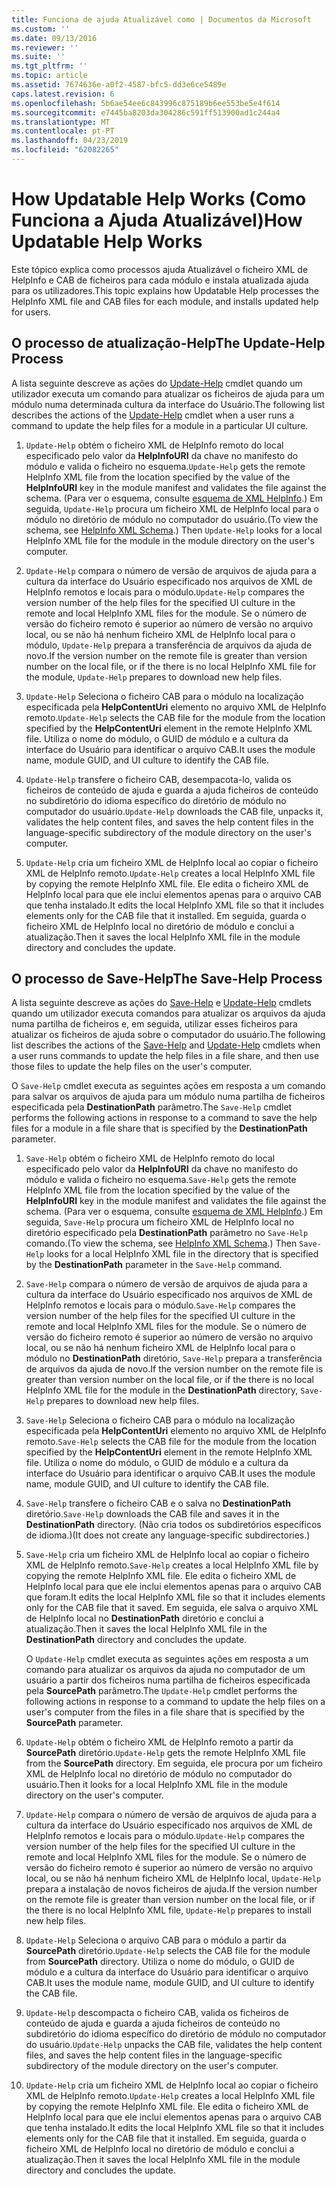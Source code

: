 ```yaml
---
title: Funciona de ajuda Atualizável como | Documentos da Microsoft
ms.custom: ''
ms.date: 09/13/2016
ms.reviewer: ''
ms.suite: ''
ms.tgt_pltfrm: ''
ms.topic: article
ms.assetid: 7674636e-a0f2-4587-bfc5-dd3e6ce5489e
caps.latest.revision: 6
ms.openlocfilehash: 5b6ae54ee6c843996c875189b6ee553be5e4f614
ms.sourcegitcommit: e7445ba8203da304286c591ff513900ad1c244a4
ms.translationtype: MT
ms.contentlocale: pt-PT
ms.lasthandoff: 04/23/2019
ms.locfileid: "62082265"
---
```

# <a name="how-updatable-help-works"></a><span data-ttu-id="78ef3-102">How Updatable Help Works (Como Funciona a Ajuda Atualizável)</span><span class="sxs-lookup"><span data-stu-id="78ef3-102">How Updatable Help Works</span></span>

<span data-ttu-id="78ef3-103">Este tópico explica como processos ajuda Atualizável o ficheiro XML de HelpInfo e CAB de ficheiros para cada módulo e instala atualizada ajuda para os utilizadores.</span><span class="sxs-lookup"><span data-stu-id="78ef3-103">This topic explains how Updatable Help processes the HelpInfo XML file and CAB files for each module, and installs updated help for users.</span></span>

## <a name="the-update-help-process"></a><span data-ttu-id="78ef3-104">O processo de atualização-Help</span><span class="sxs-lookup"><span data-stu-id="78ef3-104">The Update-Help Process</span></span>

<span data-ttu-id="78ef3-105">A lista seguinte descreve as ações do [Update-Help](/powershell/module/Microsoft.PowerShell.Core/Update-Help) cmdlet quando um utilizador executa um comando para atualizar os ficheiros de ajuda para um módulo numa determinada cultura da interface do Usuário.</span><span class="sxs-lookup"><span data-stu-id="78ef3-105">The following list describes the actions of the [Update-Help](/powershell/module/Microsoft.PowerShell.Core/Update-Help) cmdlet when a user runs a command to update the help files for a module in a particular UI culture.</span></span>

1. <span data-ttu-id="78ef3-106">`Update-Help` obtém o ficheiro XML de HelpInfo remoto do local especificado pelo valor da **HelpInfoURI** da chave no manifesto do módulo e valida o ficheiro no esquema.</span><span class="sxs-lookup"><span data-stu-id="78ef3-106">`Update-Help` gets the remote HelpInfo XML file from the location specified by the value of the **HelpInfoURI** key in the module manifest and validates the file against the schema.</span></span> <span data-ttu-id="78ef3-107">(Para ver o esquema, consulte [esquema de XML HelpInfo](./helpinfo-xml-schema.md).) Em seguida, `Update-Help` procura um ficheiro XML de HelpInfo local para o módulo no diretório de módulo no computador do usuário.</span><span class="sxs-lookup"><span data-stu-id="78ef3-107">(To view the schema, see [HelpInfo XML Schema](./helpinfo-xml-schema.md).) Then `Update-Help` looks for a local HelpInfo XML file for the module in the module directory on the user's computer.</span></span>

2. <span data-ttu-id="78ef3-108">`Update-Help` compara o número de versão de arquivos de ajuda para a cultura da interface do Usuário especificado nos arquivos de XML de HelpInfo remotos e locais para o módulo.</span><span class="sxs-lookup"><span data-stu-id="78ef3-108">`Update-Help` compares the version number of the help files for the specified UI culture in the remote and local HelpInfo XML files for the module.</span></span> <span data-ttu-id="78ef3-109">Se o número de versão do ficheiro remoto é superior ao número de versão no arquivo local, ou se não há nenhum ficheiro XML de HelpInfo local para o módulo, `Update-Help` prepara a transferência de arquivos da ajuda de novo.</span><span class="sxs-lookup"><span data-stu-id="78ef3-109">If the version number on the remote file is greater than version number on the local file, or if the there is no local HelpInfo XML file for the module, `Update-Help` prepares to download new help files.</span></span>

3. <span data-ttu-id="78ef3-110">`Update-Help` Seleciona o ficheiro CAB para o módulo na localização especificada pela **HelpContentUri** elemento no arquivo XML de HelpInfo remoto.</span><span class="sxs-lookup"><span data-stu-id="78ef3-110">`Update-Help` selects the CAB file for the module from the location specified by the **HelpContentUri** element in the remote HelpInfo XML file.</span></span> <span data-ttu-id="78ef3-111">Utiliza o nome do módulo, o GUID de módulo e a cultura da interface do Usuário para identificar o arquivo CAB.</span><span class="sxs-lookup"><span data-stu-id="78ef3-111">It uses the module name, module GUID, and UI culture to identify the CAB file.</span></span>

4. <span data-ttu-id="78ef3-112">`Update-Help` transfere o ficheiro CAB, desempacota-lo, valida os ficheiros de conteúdo de ajuda e guarda a ajuda ficheiros de conteúdo no subdiretório do idioma específico do diretório de módulo no computador do usuário.</span><span class="sxs-lookup"><span data-stu-id="78ef3-112">`Update-Help` downloads the CAB file, unpacks it, validates the help content files, and saves the help content files in the language-specific subdirectory of the module directory on the user's computer.</span></span>

5. <span data-ttu-id="78ef3-113">`Update-Help` cria um ficheiro XML de HelpInfo local ao copiar o ficheiro XML de HelpInfo remoto.</span><span class="sxs-lookup"><span data-stu-id="78ef3-113">`Update-Help` creates a local HelpInfo XML file by copying the remote HelpInfo XML file.</span></span> <span data-ttu-id="78ef3-114">Ele edita o ficheiro XML de HelpInfo local para que ele inclui elementos apenas para o arquivo CAB que tenha instalado.</span><span class="sxs-lookup"><span data-stu-id="78ef3-114">It edits the local HelpInfo XML file so that it includes elements only for the CAB file that it installed.</span></span> <span data-ttu-id="78ef3-115">Em seguida, guarda o ficheiro XML de HelpInfo local no diretório de módulo e conclui a atualização.</span><span class="sxs-lookup"><span data-stu-id="78ef3-115">Then it saves the local HelpInfo XML file in the module directory and concludes the update.</span></span>

## <a name="the-save-help-process"></a><span data-ttu-id="78ef3-116">O processo de Save-Help</span><span class="sxs-lookup"><span data-stu-id="78ef3-116">The Save-Help Process</span></span>

<span data-ttu-id="78ef3-117">A lista seguinte descreve as ações do [Save-Help](/powershell/module/Microsoft.PowerShell.Core/Save-Help) e [Update-Help](/powershell/module/Microsoft.PowerShell.Core/Update-Help) cmdlets quando um utilizador executa comandos para atualizar os arquivos da ajuda numa partilha de ficheiros e, em seguida, utilizar esses ficheiros para atualizar os ficheiros de ajuda sobre o computador do usuário.</span><span class="sxs-lookup"><span data-stu-id="78ef3-117">The following list describes the actions of the [Save-Help](/powershell/module/Microsoft.PowerShell.Core/Save-Help) and [Update-Help](/powershell/module/Microsoft.PowerShell.Core/Update-Help) cmdlets when a user runs commands to update the help files in a file share, and then use those files to update the help files on the user's computer.</span></span>

<span data-ttu-id="78ef3-118">O `Save-Help` cmdlet executa as seguintes ações em resposta a um comando para salvar os arquivos de ajuda para um módulo numa partilha de ficheiros especificada pela **DestinationPath** parâmetro.</span><span class="sxs-lookup"><span data-stu-id="78ef3-118">The `Save-Help` cmdlet performs the following actions in response to a command to save the help files for a module in a file share that is specified by the **DestinationPath** parameter.</span></span>

1. <span data-ttu-id="78ef3-119">`Save-Help` obtém o ficheiro XML de HelpInfo remoto do local especificado pelo valor da **HelpInfoURI** da chave no manifesto do módulo e valida o ficheiro no esquema.</span><span class="sxs-lookup"><span data-stu-id="78ef3-119">`Save-Help` gets  the remote HelpInfo XML file from the location specified by the value of the **HelpInfoURI** key in the module manifest and validates the file against the schema.</span></span> <span data-ttu-id="78ef3-120">(Para ver o esquema, consulte [esquema de XML HelpInfo](./helpinfo-xml-schema.md).) Em seguida, `Save-Help` procura um ficheiro XML de HelpInfo local no diretório especificado pela **DestinationPath** parâmetro no `Save-Help` comando.</span><span class="sxs-lookup"><span data-stu-id="78ef3-120">(To view the schema, see [HelpInfo XML Schema](./helpinfo-xml-schema.md).) Then `Save-Help` looks for a local HelpInfo XML file in the directory that is specified by the **DestinationPath** parameter in the `Save-Help` command.</span></span>

2. <span data-ttu-id="78ef3-121">`Save-Help` compara o número de versão de arquivos de ajuda para a cultura da interface do Usuário especificado nos arquivos de XML de HelpInfo remotos e locais para o módulo.</span><span class="sxs-lookup"><span data-stu-id="78ef3-121">`Save-Help` compares the version number of the help files for the specified UI culture in the remote and local HelpInfo XML files for the module.</span></span> <span data-ttu-id="78ef3-122">Se o número de versão do ficheiro remoto é superior ao número de versão no arquivo local, ou se não há nenhum ficheiro XML de HelpInfo local para o módulo no **DestinationPath** diretório, `Save-Help` prepara a transferência de arquivos da ajuda de novo.</span><span class="sxs-lookup"><span data-stu-id="78ef3-122">If the version number on the remote file is greater than version number on the local file, or if the there is no local HelpInfo XML file for the module in the **DestinationPath** directory, `Save-Help` prepares to download new help files.</span></span>

3. <span data-ttu-id="78ef3-123">`Save-Help` Seleciona o ficheiro CAB para o módulo na localização especificada pela **HelpContentUri** elemento no arquivo XML de HelpInfo remoto.</span><span class="sxs-lookup"><span data-stu-id="78ef3-123">`Save-Help` selects the CAB file for the module from the location specified by the **HelpContentUri** element in the remote HelpInfo XML file.</span></span> <span data-ttu-id="78ef3-124">Utiliza o nome do módulo, o GUID de módulo e a cultura da interface do Usuário para identificar o arquivo CAB.</span><span class="sxs-lookup"><span data-stu-id="78ef3-124">It uses the module name, module GUID, and UI culture to identify the CAB file.</span></span>

4. <span data-ttu-id="78ef3-125">`Save-Help` transfere o ficheiro CAB e o salva no **DestinationPath** diretório.</span><span class="sxs-lookup"><span data-stu-id="78ef3-125">`Save-Help` downloads the CAB file and saves it in the **DestinationPath** directory.</span></span> <span data-ttu-id="78ef3-126">(Não cria todos os subdiretórios específicos de idioma.)</span><span class="sxs-lookup"><span data-stu-id="78ef3-126">(It does not create any language-specific subdirectories.)</span></span>

5. <span data-ttu-id="78ef3-127">`Save-Help` cria um ficheiro XML de HelpInfo local ao copiar o ficheiro XML de HelpInfo remoto.</span><span class="sxs-lookup"><span data-stu-id="78ef3-127">`Save-Help` creates a local HelpInfo XML file by copying the remote HelpInfo XML file.</span></span> <span data-ttu-id="78ef3-128">Ele edita o ficheiro XML de HelpInfo local para que ele inclui elementos apenas para o arquivo CAB que foram.</span><span class="sxs-lookup"><span data-stu-id="78ef3-128">It edits the local HelpInfo XML file so that it includes elements only for the CAB file that it saved.</span></span> <span data-ttu-id="78ef3-129">Em seguida, ele salva o arquivo XML de HelpInfo local no **DestinationPath** diretório e conclui a atualização.</span><span class="sxs-lookup"><span data-stu-id="78ef3-129">Then it saves the local HelpInfo XML file in the  **DestinationPath** directory and concludes the update.</span></span>

   <span data-ttu-id="78ef3-130">O `Update-Help` cmdlet executa as seguintes ações em resposta a um comando para atualizar os arquivos da ajuda no computador de um usuário a partir dos ficheiros numa partilha de ficheiros especificada pela **SourcePath** parâmetro.</span><span class="sxs-lookup"><span data-stu-id="78ef3-130">The `Update-Help` cmdlet performs the following actions in response to a command to update the help files on a user's computer from the files in a file share that is specified by the **SourcePath** parameter.</span></span>

1. <span data-ttu-id="78ef3-131">`Update-Help` obtém o ficheiro XML de HelpInfo remoto a partir da **SourcePath** diretório.</span><span class="sxs-lookup"><span data-stu-id="78ef3-131">`Update-Help` gets the remote HelpInfo XML file from the **SourcePath** directory.</span></span> <span data-ttu-id="78ef3-132">Em seguida, ele procura por um ficheiro XML de HelpInfo local no diretório de módulo no computador do usuário.</span><span class="sxs-lookup"><span data-stu-id="78ef3-132">Then it looks for a local HelpInfo XML file in the module directory on the user's computer.</span></span>

2. <span data-ttu-id="78ef3-133">`Update-Help` compara o número de versão de arquivos de ajuda para a cultura da interface do Usuário especificado nos arquivos de XML de HelpInfo remotos e locais para o módulo.</span><span class="sxs-lookup"><span data-stu-id="78ef3-133">`Update-Help` compares the version number of the help files for the specified UI culture in the remote and local HelpInfo XML files for the module.</span></span> <span data-ttu-id="78ef3-134">Se o número de versão do ficheiro remoto é superior ao número de versão no arquivo local, ou se não há nenhum ficheiro XML de HelpInfo local, `Update-Help` prepara a instalação de novos ficheiros de ajuda.</span><span class="sxs-lookup"><span data-stu-id="78ef3-134">If the version number on the remote file is greater than version number on the local file, or if the there is no local HelpInfo XML file, `Update-Help` prepares to install new help files.</span></span>

3. <span data-ttu-id="78ef3-135">`Update-Help` Seleciona o arquivo CAB para o módulo a partir da **SourcePath** diretório.</span><span class="sxs-lookup"><span data-stu-id="78ef3-135">`Update-Help` selects the CAB file for the module from **SourcePath** directory.</span></span> <span data-ttu-id="78ef3-136">Utiliza o nome do módulo, o GUID de módulo e a cultura da interface do Usuário para identificar o arquivo CAB.</span><span class="sxs-lookup"><span data-stu-id="78ef3-136">It uses the module name, module GUID, and UI culture to identify the CAB file.</span></span>

4. <span data-ttu-id="78ef3-137">`Update-Help` descompacta o ficheiro CAB, valida os ficheiros de conteúdo de ajuda e guarda a ajuda ficheiros de conteúdo no subdiretório do idioma específico do diretório de módulo no computador do usuário.</span><span class="sxs-lookup"><span data-stu-id="78ef3-137">`Update-Help` unpacks the CAB file, validates the help content files, and saves the help content files in the language-specific subdirectory of the module directory on the user's computer.</span></span>

5. <span data-ttu-id="78ef3-138">`Update-Help` cria um ficheiro XML de HelpInfo local ao copiar o ficheiro XML de HelpInfo remoto.</span><span class="sxs-lookup"><span data-stu-id="78ef3-138">`Update-Help` creates a local HelpInfo XML file by copying the remote HelpInfo XML file.</span></span> <span data-ttu-id="78ef3-139">Ele edita o ficheiro XML de HelpInfo local para que ele inclui elementos apenas para o arquivo CAB que tenha instalado.</span><span class="sxs-lookup"><span data-stu-id="78ef3-139">It edits the local HelpInfo XML file so that it includes elements only for the CAB file that it installed.</span></span> <span data-ttu-id="78ef3-140">Em seguida, guarda o ficheiro XML de HelpInfo local no diretório de módulo e conclui a atualização.</span><span class="sxs-lookup"><span data-stu-id="78ef3-140">Then it saves the local HelpInfo XML file in the module directory and concludes the update.</span></span>